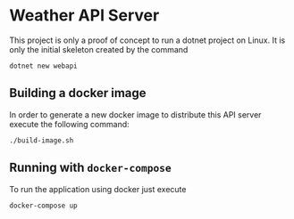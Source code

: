 # Weather API Server

This project is only a proof of concept to run a dotnet project on Linux.
It is only the initial skeleton created by the command

    dotnet new webapi

## Building a docker image
In order to generate a new docker image to distribute this API server execute
the following command:

    ./build-image.sh
 
 ## Running with `docker-compose`
To run the application using docker just execute
 
    docker-compose up
 
 
 